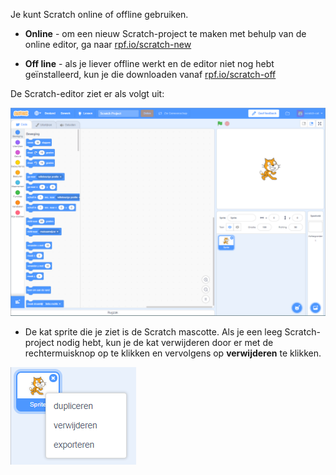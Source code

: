 Je kunt Scratch online of offline gebruiken.

+ **Online** - om een ​​nieuw Scratch-project te maken met behulp van de online editor, ga naar <a href="https://rpf.io/scratch-new" target="_blank">rpf.io/scratch-new</a>

+ **Off line** - als je liever offline werkt en de editor niet nog hebt geïnstalleerd, kun je die downloaden vanaf <a href="https://rpf.io/scratch-off" target="_blank">rpf.io/scratch-off</a>

De Scratch-editor ziet er als volgt uit:

![screenshot](images/scratch-editor.png)

+ De kat sprite die je ziet is de Scratch mascotte. Als je een leeg Scratch-project nodig hebt, kun je de kat verwijderen door er met de rechtermuisknop op te klikken en vervolgens op **verwijderen** te klikken.

![screenshot](images/delete.png)